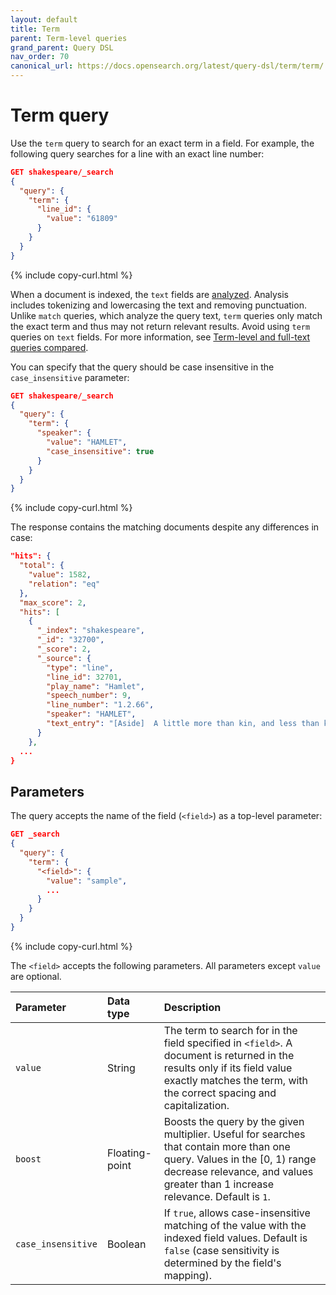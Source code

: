 ```yaml
---
layout: default
title: Term
parent: Term-level queries
grand_parent: Query DSL
nav_order: 70
canonical_url: https://docs.opensearch.org/latest/query-dsl/term/term/
---
```


# Term query

Use the `term` query to search for an exact term in a field. For example, the following query searches for a line with an exact line number:

```json
GET shakespeare/_search
{
  "query": {
    "term": {
      "line_id": {
        "value": "61809"
      }
    }
  }
}
```
{% include copy-curl.html %}

When a document is indexed, the `text` fields are [analyzed]({{site.url}}{{site.baseurl}}/analyzers/index/). Analysis includes tokenizing and lowercasing the text and removing punctuation. Unlike `match` queries, which analyze the query text, `term` queries only match the exact term and thus may not return relevant results. Avoid using `term` queries on `text` fields. For more information, see [Term-level and full-text queries compared]({{site.url}}{{site.baseurl}}/query-dsl/term-vs-full-text/).

You can specify that the query should be case insensitive in the `case_insensitive` parameter:

```json
GET shakespeare/_search
{
  "query": {
    "term": {
      "speaker": {
        "value": "HAMLET",
        "case_insensitive": true
      }
    }
  }
}
```
{% include copy-curl.html %}

The response contains the matching documents despite any differences in case:

```json
"hits": {
  "total": {
    "value": 1582,
    "relation": "eq"
  },
  "max_score": 2,
  "hits": [
    {
      "_index": "shakespeare",
      "_id": "32700",
      "_score": 2,
      "_source": {
        "type": "line",
        "line_id": 32701,
        "play_name": "Hamlet",
        "speech_number": 9,
        "line_number": "1.2.66",
        "speaker": "HAMLET",
        "text_entry": "[Aside]  A little more than kin, and less than kind."
      }
    },
  ...
}
```

## Parameters

The query accepts the name of the field (`<field>`) as a top-level parameter:

```json
GET _search
{
  "query": {
    "term": {
      "<field>": {
        "value": "sample",
        ... 
      }
    }
  }
}
```
{% include copy-curl.html %}

The `<field>` accepts the following parameters. All parameters except `value` are optional.

Parameter | Data type | Description
:--- | :--- | :---
`value` | String | The term to search for in the field specified in `<field>`. A document is returned in the results only if its field value exactly matches the term, with the correct spacing and capitalization.
`boost` | Floating-point | Boosts the query by the given multiplier. Useful for searches that contain more than one query. Values in the [0, 1) range decrease relevance, and values greater than 1 increase relevance. Default is `1`. 
`case_insensitive` | Boolean | If `true`, allows case-insensitive matching of the value with the indexed field values. Default is `false` (case sensitivity is determined by the field's mapping).